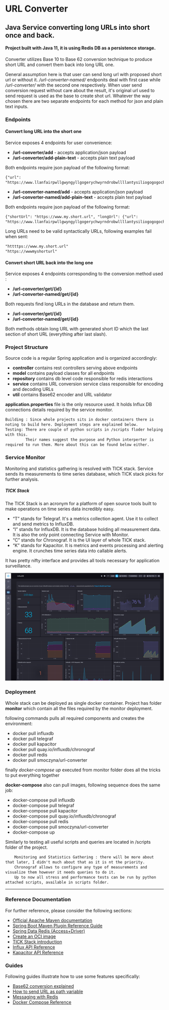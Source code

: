 # URL Converter

## Java Service converting long URLs into short once and back.
 
#### Project built with Java 11, it is using Redis DB as a persistence storage.

Converter utilizes Base 10 to Base 62 conversion technique to produce short URL and convert them back into long URL one.

General assumption here is that user can send long url with proposed short url or without it.
_/url-converter-named/_ endponits deal with first case while _/url-converter/_ with the second one respectively. 
When user send conversion request without care about the result, it's original url used to send request is used
as the base to create shot url.
Whatever the way chosen there are two separate endpoints for each method for json and plain text inputs.

### Endpoints

#### Convert long URL into the short one
Service exposes 4 endpoints for user convenience:

*  __/url-converter/add__ - accepts application/json payload
*  __/url-converter/add-plain-text__ - accepts plain text payload

Both endpoints require json payload of the following format:
    
    {"url": "https://www.llanfairpwllgwyngyllgogerychwyrndrobwllllantysiliogogogochuchaf.eu"}

*  __/url-converter-named/add__ - accepts application/json payload
*  __/url-converter-named/add-plain-text__ - accepts plain text payload

Both endpoints require json payload of the following format:
    
    {"shortUrl": "https://www.my.short.url", "longUrl": {"url": "https://www.llanfairpwllgwyngyllgogerychwyrndrobwllllantysiliogogogochuchaf.eu"}

Long URLs need to be valid syntactically URLs, following examples fail when sent:
    
    "httttps://www.my.short.url"
    "https://wwwmyshorturl"

#### Convert short URL back into the long one
Service exposes 4 endpoints corresponding to the conversion method used :

* __/url-converter/get/{id}__
* __/url-converter-named/get/{id}__

Both requests find long URLs in the database and return them. 

*  __/url-converter/get/{id}__
* __/url-converter-named/get/{id}__

Both methods obtain long URL with generated short ID which the last section of short URL (everything after last slash).

### Project Structure
Source code is a regular Spring application and is organized accordingly:
- **controller** contains rest controllers serving above endpoints 
- **model** contains payload classes for all endpoints   
- **repository** contains db level code responsible for redis interactions
- **service** contains URL conversion service class responsible for encoding and decoding URLs
- **util** contains Base62 encoder and URL validator

**application.properties** file is the only resource used. It holds Influx DB connections details required by the service monitor.
    
    Building : Since whole projects sits in docker containers there is noting to build here. Deployment steps are explained below.
    Testing: There are couple of python scripts in /scripts floder helping with this. 
             Their names suggest the purpose and Python interperter is required to run them. More about this can be found below either.

### Service Monitor

Monitoring and statistics gathering is resolved with TICK stack.
Service sends its measurements to time series database, which TICK stack picks for further analysis.   

##### TICK Stack

The TICK Stack is an acronym for a platform of open source tools built to make operations on time series data incredibly easy.
- “T” stands for Telegraf. It's a metrics collection agent. Use it to collect and send metrics to InfluxDB.
- “I” stands for InfluxDB. It is the database holding all measurement data. It is also the only point connecting Service with Monitor.
- “C” stands for Chronograf. It is the UI layer of whole TICK stack.
- “K” stands for Kapacitor. It is metrics and events processing and alerting engine. It crunches time series data into callable alerts.

It has pretty nifty interface and provides all tools necessary for application surveillance.

![chronograf](./screen-shots/chronografUI.png)  

### Deployment

Whole stack can be deployed as single docker container.
Project has folder **monitor** which contain all the files required by the monitor deployment.

following commands pulls all required components and creates the environment:
- docker pull influxdb
- docker pull telegraf
- docker pull kapacitor
- docker pull quay.io/influxdb/chronograf
- docker pull redis
- docker pull smoczyna/url-converter

finally _docker-compose up_ executed from monitor folder does all the tricks to put everything together

**docker-compose** also can pull images, following sequence does the same job:

- docker-compose pull influxdb
- docker-compose pull telegraf
- docker-compose pull kapacitor
- docker-compose pull quay.io/influxdb/chronograf
- docker-compose pull redis
- docker-compose pull smoczyna/url-converter
- docker-compose up

Similarly to testing all useful scripts and queries are located in /scripts folder of the project.


        Monitoring and Statistics Gathering : there will be more about that later, I didn't much about that as it is nt the priority.
        Chronograf allows to configure any type of measurements and visualize them however it needs queries to do it.
        Up to now all stress and performance tests can be run by python attached scripts, available in scripts folder.


---

### Reference Documentation
For further reference, please consider the following sections:

* [Official Apache Maven documentation](https://maven.apache.org/guides/index.html)
* [Spring Boot Maven Plugin Reference Guide](https://docs.spring.io/spring-boot/docs/2.4.0/maven-plugin/reference/html/)
* [Spring Data Redis (Access+Driver)](https://docs.spring.io/spring-boot/docs/2.4.0/reference/htmlsingle/#boot-features-redis)
* [Create an OCI image](https://docs.spring.io/spring-boot/docs/2.4.0/maven-plugin/reference/html/#build-image)
* [TICK Stack introduction](https://www.influxdata.com/blog/introduction-to-influxdatas-influxdb-and-tick-stack/)
* [Influx API Reference](https://docs.influxdata.com/influxdb/v1.8/tools/api/)
* [Kapacitor API Reference](https://docs.influxdata.com/kapacitor/v1.5/working/cli_client/)

### Guides
Following guides illustrate how to use some features specifically:

* [Base62 conversion explained](https://dzone.com/articles/url-shortener-detailed-explanation)
* [How to send URL as path variable](https://stackoverflow.com/questions/57212145/how-to-pass-url-as-path-variable)
* [Messaging with Redis](https://spring.io/guides/gs/messaging-redis/)
* [Docker Compose Reference](https://docs.docker.com/compose/reference/pull/)


